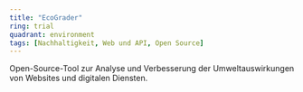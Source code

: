 ```yaml
---
title: "EcoGrader"
ring: trial
quadrant: environment
tags: [Nachhaltigkeit, Web und API, Open Source]
---
```


Open-Source-Tool zur Analyse und Verbesserung der Umweltauswirkungen von Websites und digitalen Diensten.